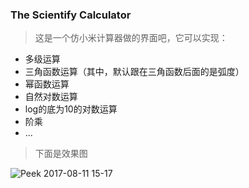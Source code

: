 ### The Scientify Calculator

> 这是一个仿小米计算器做的界面吧，它可以实现：
- 多级运算
- 三角函数运算（其中，默认跟在三角函数后面的是弧度）
- 幂函数运算
- 自然对数运算
- log的底为10的对数运算
- 阶乘
- ...

> 下面是效果图

![Peek 2017-08-11 15-17](http://ouit3bg5b.bkt.clouddn.com/up-z2.qiniu.com.gif)
